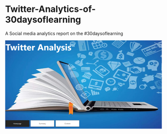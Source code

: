 # Twitter-Analytics-of-30daysoflearning
A Social media analytics report on the #30daysoflearning


![](Homepage.png)
